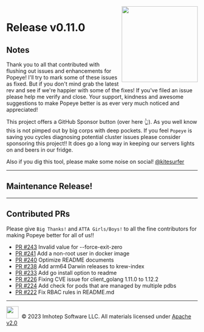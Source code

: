 <img src="https://raw.githubusercontent.com/derailed/popeye/master/assets/popeye_logo.png" align="right" width="200" height="auto"/>

# Release v0.11.0

## Notes

Thank you to all that contributed with flushing out issues and enhancements for Popeye! I'll try to mark some of these issues as fixed. But if you don't mind grab the latest rev and see if we're happier with some of the fixes! If you've filed an issue please help me verify and close. Your support, kindness and awesome suggestions to make Popeye better is as ever very much noticed and appreciated!

This project offers a GitHub Sponsor button (over here 👆). As you well know this is not pimped out by big corps with deep pockets. If you feel `Popeye` is saving you cycles diagnosing potential cluster issues please consider sponsoring this project!! It does go a long way in keeping our servers lights on and beers in our fridge.

Also if you dig this tool, please make some noise on social! [@kitesurfer](https://twitter.com/kitesurfer)

---

## Maintenance Release!

---

## Contributed PRs

Please give `Big Thanks!` and `ATTA Girls/Boys!` to all the fine contributors for making Popeye better for all of us!!

* [PR #243](https://github.com/derailed/popeye/pull/243) Invalid value for --force-exit-zero
* [PR #241](https://github.com/derailed/popeye/pull/241) Add a non-root user in docker image
* [PR #240](https://github.com/derailed/popeye/pull/240) Optimize README documents
* [PR #238](https://github.com/derailed/popeye/pull/238) Add arm64 Darwin releases to krew-index
* [PR #233](https://github.com/derailed/popeye/pull/233) Add go install option to readme
* [PR #226](https://github.com/derailed/popeye/pull/226) Fixing CVE issue for client_golang 1.11.0 to 1.12.2
* [PR #224](https://github.com/derailed/popeye/pull/224) Add check for pods that are managed by multiple pdbs
* [PR #222](https://github.com/derailed/popeye/pull/222) Fix RBAC rules in README.md

---

<img src="https://raw.githubusercontent.com/derailed/popeye/master/assets/imhotep_logo.png" width="32" height="auto"/>&nbsp; © 2023 Imhotep Software LLC. All materials licensed under [Apache v2.0](http://www.apache.org/licenses/LICENSE-2.0)
